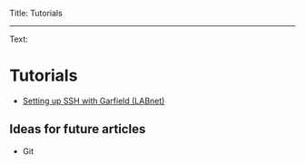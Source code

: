 Title: Tutorials

----

Text:

# Tutorials

- [Setting up SSH with Garfield (LABnet)](tutorials/garfield-ssh)

## Ideas for future articles

- Git
